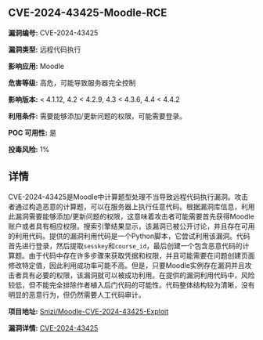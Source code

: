 ## CVE-2024-43425-Moodle-RCE

**漏洞编号:** CVE-2024-43425

**漏洞类型:** 远程代码执行

**影响应用:** Moodle

**危害等级:** 高危，可能导致服务器完全控制

**影响版本:** < 4.1.12, 4.2 < 4.2.9, 4.3 < 4.3.6, 4.4 < 4.4.2

**利用条件:** 需要能够添加/更新问题的权限，可能需要登录。

**POC 可用性:** 是

**投毒风险:** 1%

## 详情

CVE-2024-43425是Moodle中计算题型处理不当导致远程代码执行漏洞。攻击者通过构造恶意的计算题，可以在服务器上执行任意代码。根据漏洞库信息，利用此漏洞需要能够添加/更新问题的权限，这意味着攻击者可能需要首先获得Moodle账户或者具有相应权限。搜索引擎结果显示，该漏洞已被公开讨论，并且存在可用的利用代码。提供的漏洞利用代码是一个Python脚本，它尝试利用该漏洞。代码首先进行登录，然后提取`sesskey`和`course_id`，最后创建一个包含恶意代码的计算题。由于代码中存在许多步骤来获取凭据和权限，并且可能需要在问题创建页面修改特定值，因此利用成功率可能不高。但是，只要Moodle实例存在漏洞并且攻击者具有必要的权限，该漏洞就可以被成功利用。在提供的漏洞利用代码中，风险较低，但不能完全排除作者植入后门代码的可能性。代码整体结构较为清晰，没有明显的恶意行为，但仍然需要人工代码审计。

**项目地址:** [Snizi/Moodle-CVE-2024-43425-Exploit](https://github.com/Snizi/Moodle-CVE-2024-43425-Exploit)

**漏洞详情:** [CVE-2024-43425](https://nvd.nist.gov/vuln/detail/CVE-2024-43425)